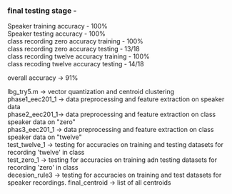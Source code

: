 
### final  testing stage - 
Speaker training accuracy - 100% <br>
Speaker testing accuracy - 100% <br>
class recording zero accuracy training - 100% <br>
class recording zero accuracy testing - 13/18 <br>
class recording twelve accuracy training - 100% <br> 
class recoding twelve accuracy testing - 14/18 <br>

overall accuracy -> 91%

lbg_try5.m -> vector quantization and centroid clustering <br>
phase1_eec201_1 -> data preprocessing and feature extraction on speaker data <br>
phase2_eec201_1-> data preprocessing and feature extraction on class speaker data on  "zero" <br>
phas3_eec201_1 -> data preprocessing and feature extraction on class speaker data on  "twelve" <br>
test_twelve_1 -> testing for accuracies on training and testing datasets for recording 'twelve' in class <br>
test_zero_1 -> testing for accuracies on training adn testing datasets for recording 'zero' in class <br>
decesion_rule3 -> testing for accuracies on training and test datasets for speaker recordings. 
final_centroid -> list of all centroids 
